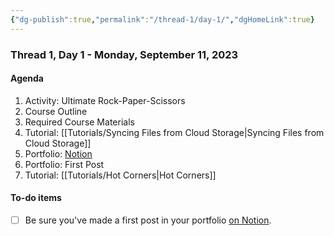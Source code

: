 ```yaml
---
{"dg-publish":true,"permalink":"/thread-1/day-1/","dgHomeLink":true}
---
```


### Thread 1, Day 1 - Monday, September 11, 2023
#### Agenda
1. Activity: Ultimate Rock-Paper-Scissors
1. Course Outline
1. Required Course Materials
1. Tutorial: [[Tutorials/Syncing Files from Cloud Storage\|Syncing Files from Cloud Storage]]
1. Portfolio: [Notion](https://notion.so)
1. Portfolio: First Post
1. Tutorial: [[Tutorials/Hot Corners\|Hot Corners]] 

#### To-do items
- [ ] Be sure you've made a first post in your portfolio [on Notion](https://notion.so).